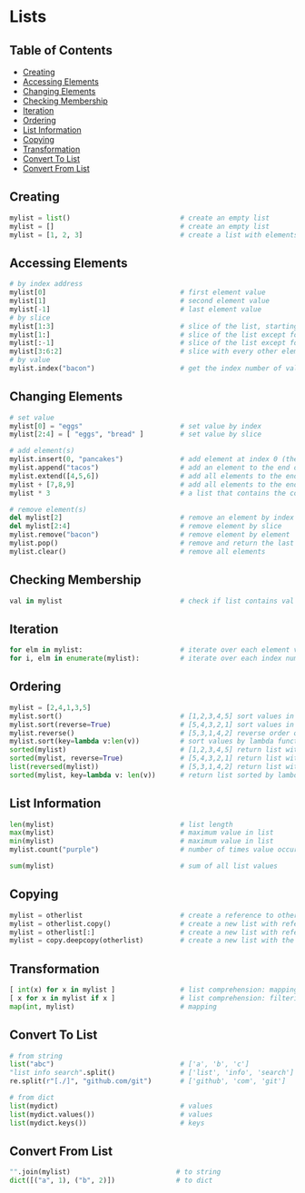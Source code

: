 Lists
=====


Table of Contents
-----------------

* [Creating](#creating)
* [Accessing Elements](#accessing-elements)
* [Changing Elements](#changing-elements)
* [Checking Membership](#checking-membership)
* [Iteration](#iteration)
* [Ordering](#ordering)
* [List Information](#list-information)
* [Copying](#copying)
* [Transformation](#transformation)
* [Convert To List](#convert-to-list)
* [Convert From List](#convert-from-list)


Creating
--------

```python
mylist = list()                           # create an empty list
mylist = []                               # create an empty list
mylist = [1, 2, 3]                        # create a list with elements 1, 2 and 3
```

Accessing Elements
------------------

```python
# by index address
mylist[0]                                 # first element value
mylist[1]                                 # second element value
mylist[-1]                                # last element value
# by slice
mylist[1:3]                               # slice of the list, starting at
mylist[1:]                                # slice of the list except for the first element
mylist[:-1]                               # slice of the list except for the last element
mylist[3:6:2]                             # slice with every other element between mylist[3] and mylist[6]
# by value
mylist.index("bacon")                     # get the index number of value "bacon"
```

Changing Elements
-----------------

```python
# set value
mylist[0] = "eggs"                        # set value by index
mylist[2:4] = [ "eggs", "bread" ]         # set value by slice

# add element(s)
mylist.insert(0, "pancakes")              # add element at index 0 (the beginning of the list)
mylist.append("tacos")                    # add an element to the end of the list
mylist.extend([4,5,6])                    # add all elements to the end of the list
mylist + [7,8,9]                          # add all elements to the end of the list
mylist * 3                                # a list that contains the contents of mylist repeated three times

# remove element(s)
del mylist[2]                             # remove an element by index
del mylist[2:4]                           # remove element by slice
mylist.remove("bacon")                    # remove element by element
mylist.pop()                              # remove and return the last element
mylist.clear()                            # remove all elements
```

Checking Membership
-------------------

```python
val in mylist                             # check if list contains val
```

Iteration
---------

```python
for elm in mylist:                        # iterate over each element value
for i, elm in enumerate(mylist):          # iterate over each index number and element value
```

Ordering
--------

```python
mylist = [2,4,1,3,5]
mylist.sort()                             # [1,2,3,4,5] sort values in ascending order in-place (returns None)
mylist.sort(reverse=True)                 # [5,4,3,2,1] sort values in decending order in-place (returns None)
mylist.reverse()                          # [5,3,1,4,2] reverse order of values in-place (returns None)
mylist.sort(key=lambda v:len(v))          # sort values by lambda function results in-place (returns None)
sorted(mylist)                            # [1,2,3,4,5] return list with contents of mylist in ascending order
sorted(mylist, reverse=True)              # [5,4,3,2,1] return list with contents of mylist in decending order
list(reversed(mylist))                    # [5,3,1,4,2] return list with contents of mylist in reverse order
sorted(mylist, key=lambda v: len(v))      # return list sorted by lambda function results
```

List Information
----------------

```python
len(mylist)                               # list length
max(mylist)                               # maximum value in list
min(mylist)                               # maximum value in list
mylist.count("purple")                    # number of times value occurs in list

sum(mylist)                               # sum of all list values
```

Copying
-------

```python
mylist = otherlist                        # create a reference to otherlist
mylist = otherlist.copy()                 # create a new list with references to the contents of otherlist
mylist = otherlist[:]                     # create a new list with references to the contents of otherlist
mylist = copy.deepcopy(otherlist)         # create a new list with the contents of otherlist
```

Transformation
--------------

```python
[ int(x) for x in mylist ]                # list comprehension: mapping
[ x for x in mylist if x ]                # list comprehension: filtering
map(int, mylist)                          # mapping
```

Convert To List
---------------

```python
# from string
list("abc")                               # ['a', 'b', 'c']
"list info search".split()                # ['list', 'info', 'search']
re.split(r"[./]", "github.com/git")       # ['github', 'com', 'git']

# from dict
list(mydict)                              # values
list(mydict.values())                     # values
list(mydict.keys())                       # keys
```

Convert From List
-----------------

```python
"".join(mylist)                          # to string
dict([("a", 1), ("b", 2)])               # to dict
```
